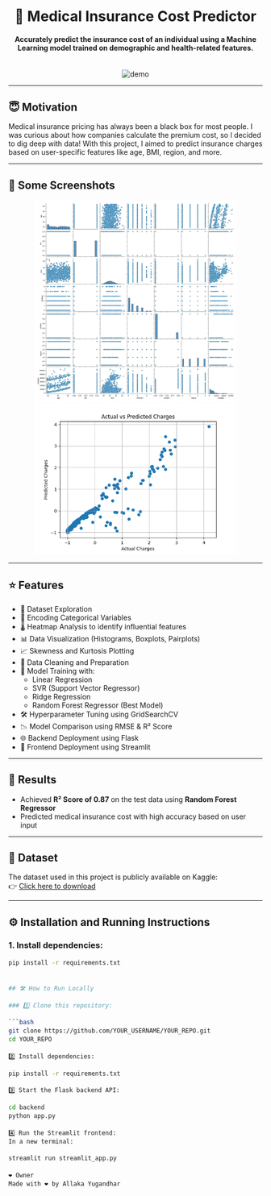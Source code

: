 
<h1 align="center">🏥 Medical Insurance Cost Predictor</h1>

<div align="center">
  <h4>Accurately predict the insurance cost of an individual using a Machine Learning model trained on demographic and health-related features.</h4><br>
  <img src="https://www.tastefulspace.com/wp-content/uploads/2023/07/187809-medical-insurance-1.webp" alt="demo" width="500"/>
</div>

---

## 😇 Motivation

Medical insurance pricing has always been a black box for most people. I was curious about how companies calculate the premium cost, so I decided to dig deep with data! With this project, I aimed to predict insurance charges based on user-specific features like age, BMI, region, and more.

---

## 📸 Some Screenshots

<p align="center">
  <img src="images\pairplot.jpg" width="400"/>
  <img src="images\actualvpredicted.png" width="400"/>
</p>

---

## ⭐ Features

- 🧾 Dataset Exploration
- 🔄 Encoding Categorical Variables
- 🌡️ Heatmap Analysis to identify influential features
- 📊 Data Visualization (Histograms, Boxplots, Pairplots)
- 📈 Skewness and Kurtosis Plotting
- 🧹 Data Cleaning and Preparation
- 🤖 Model Training with:
  - Linear Regression
  - SVR (Support Vector Regressor)
  - Ridge Regression
  - Random Forest Regressor (Best Model)
- 🛠️ Hyperparameter Tuning using GridSearchCV
- 📉 Model Comparison using RMSE & R² Score
- 🌐 Backend Deployment using Flask
- 🚀 Frontend Deployment using Streamlit

---

## 🔑 Results

- Achieved **R² Score of 0.87** on the test data using **Random Forest Regressor**
- Predicted medical insurance cost with high accuracy based on user input

---

## 📁 Dataset

The dataset used in this project is publicly available on Kaggle:  
👉 [Click here to download](https://www.kaggle.com/mirichoi0218/insurance)

---

## ⚙️ Installation and Running Instructions

### 1. Install dependencies:
```bash
pip install -r requirements.txt


## 🛠 How to Run Locally

### 1️⃣ Clone this repository:

```bash
git clone https://github.com/YOUR_USERNAME/YOUR_REPO.git
cd YOUR_REPO

2️⃣ Install dependencies:

pip install -r requirements.txt

3️⃣ Start the Flask backend API:

cd backend
python app.py

4️⃣ Run the Streamlit frontend:
In a new terminal:

streamlit run streamlit_app.py

❤️ Owner
Made with ❤️ by Allaka Yugandhar
